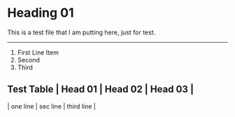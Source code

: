 # Heading 01
This is a test file that I am putting here, just for test.

---

1. First Line Item
2. Second
3. Third

Test Table
| Head 01 | Head 02 | Head 03 |
-------------------------------
| one line | sec line | third line |